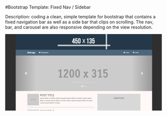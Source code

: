 #Bootstrap Template: Fixed Nav / Sidebar

Description: coding a clean, simple template for bootstrap that contains a fixed navigation bar as well as a side bar that clips on scrolling. The nav, bar, and carousel are also responsive depending on the view resolution.

![Preview Image](https://raw.githubusercontent.com/gomideshi/Bootstrap-Template--Fixed-Nav-/master/sample.png)
